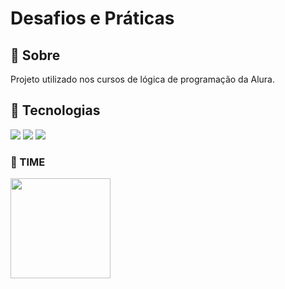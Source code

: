 <h1>Desafios e Práticas</h1>

<h2>🚧 Sobre</h2>
<p>Projeto utilizado nos cursos de lógica de programação da Alura.</p>

## 🚀 Tecnologias
<div>
  <img src="https://img.shields.io/badge/HTML-239120?style=for-the-badge&logo=html5&logoColor=white">
  <img src="https://img.shields.io/badge/CSS-239120?&style=for-the-badge&logo=css3&logoColor=white">
  <img src="https://img.shields.io/badge/JavaScript-F7DF1E?style=for-the-badge&logo=javascript&logoColor=black">
</div>

<h3>👨 TIME</h3>
<div>
  <img style="height:auto;" alt="" src="https://avatars.githubusercontent.com/u/168025112?v=4" width="160" height="160" class="avatar avatar-user width-full border color-bg-default">
</div>
